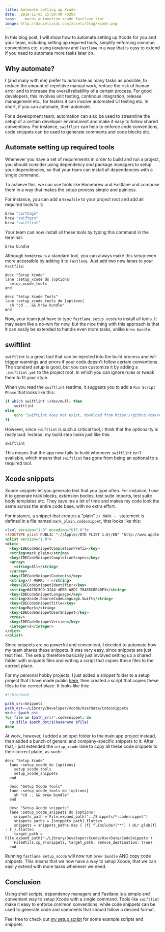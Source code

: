 ```yaml
---
title: Automate setting up Xcode
date:  2018-11-05 15:00:00 +0200
tags:	 macos automation xcode fastlane lint
image: http://danielsaidi.com/assets/blog/xcode.png
---
```


In this blog post, I will show how to automate setting up Xcode for you and your
team, including setting up required tools, simplify enforcing common conventions
etc. using `Homebrew` and `Fastlane` in a way that is easy to extend if you need
to automate more tasks later on.


## Why automate?

I (and many with me) prefer to automate as many tasks as possible, to reduce the
amount of repetitive manual work, reduce the risk of human error and to increase
the overall reliability of a certain process. For good developers, this involves
unit testing, continous integration, release management etc., for testers it can
involve automated UI testing etc. In short, if you can automate, then automate.

For a development team, automation can also be used to streamline the setup of a
certain developer environment and make it easy to follow shared conventions. For
instance, `swiftlint` can help to enforce code conventions, code snippets can be
used to generate comments and code blocks etc.


## Automate setting up required tools

Whenever you have a set of requirements in order to build and run a project, you
should consider using dependency and package managers to setup your dependencies,
so that your team can install all dependencies with a single command.

To achieve this, we can use tools like Homebrew and Fastlane and compose them in
a way that makes the setup process simple and painless.

For instance, you can add a `Brewfile` to your project root and add all required
tools to it:

```bash
brew "carthage"
brew "swiftgen"
brew "swiftlint" 
```

Your team can now install all these tools by typing this command in the terminal:

```bash
brew bundle
``` 

Although `homebrew` is a standard tool, you can always make this setup even more
accessible by adding it to `Fastlane`. Just add two new lanes to your `Fastfile`:

```
desc "Setup Xcode"
lane :setup_xcode do |options|
  setup_xcode_tools
end

desc "Setup Xcode Tools"
lane :setup_xcode_tools do |options|
  sh "cd .. && brew bundle"
end
```

Now, your team just have to type `fastlane setup_xcode` to install all tools. It
may seem like a no-win for now, but the nice thing with this approach is that it
can easily be extended to handle even more tasks, unlike `brew bundle`.


## swiftlint

`swiftlint` is a great tool that can be injected into the build process and will
trigger warnings and errors if your code doesn't follow certain conventions. The
standard setup is good, but you can customize it by adding a `.swiftlint.yml` to
the project root, in which you can ignore rules or tweak them to fit your style.

When you read the `swiftlint` readme, it suggests you to add a `Run Script Phase`
that looks like this:

```bash
if which swiftlint >/dev/null; then
    swiftlint
else
    echo "SwiftLint does not exist, download from https://github.com/realm/SwiftLint"
fi
```

However, since `swiftlint` is such a critical tool, I think that the optionality
is really bad. Instead, my build step looks just like this:

```bash
swiftlint
```

This means that the app now fails to build whenever `swiftlint` isn't available,
which means that `swiftlint` has gone from being an optional to a required tool.


## Xcode snippets

Xcode snippets let you generate text that you type often. For instance, I use it
to generate `MARK` blocks, extension bodies, test suite imports, test suite body
templates etc. They save me a lot of time and makes my code look the same across
the entire code base, with no extra effort.

For instance, a snippet that creates a "plain" `// MARK - ` statement is defined
in a file named `mark_plain.codesnippet`, that looks like this:

```xml
<?xml version="1.0" encoding="UTF-8"?>
<!DOCTYPE plist PUBLIC "-//Apple//DTD PLIST 1.0//EN" "http://www.apple.com/DTDs/PropertyList-1.0.dtd">
<plist version="1.0">
<dict>
  <key>IDECodeSnippetCompletionPrefix</key>
  <string>mark_plain</string>
  <key>IDECodeSnippetCompletionScopes</key>
  <array>
    <string>All</string>
  </array>
  <key>IDECodeSnippetContents</key>
  <string>// MARK: - </string>
  <key>IDECodeSnippetIdentifier</key>
  <string>6A7BC3C9-32A4-4EE8-A8DC-7848BC0E40F3</string>
  <key>IDECodeSnippetLanguage</key>
  <string>Xcode.SourceCodeLanguage.Swift</string>
  <key>IDECodeSnippetTitle</key>
  <string>Mark</string>
  <key>IDECodeSnippetUserSnippet</key>
  <true/>
  <key>IDECodeSnippetVersion</key>
  <integer>2</integer>
</dict>
</plist>
```

Since snippets are so powerful and convenient, I decided to automate how my team
shares these snippets. It was very easy, since snippets are just text files. The
setup therefore basically just involved setting up a shared folder with snippets
files and writing a script that copies these files to the correct place.

For my personal hobby projects, I just added a snippet folder to a setup project
that I have made public [here](https://github.com/danielsaidi/osx), then created
a script that copies these files to the correct place. It looks like this:

```bash
#!/bin/bash

path_src=Snippets
path_dst=~/Library/Developer/Xcode/UserData/CodeSnippets
mkdir $path_dst
for file in $path_src/*.codesnippet; do
  cp $file $path_dst/$(basename $file)
done
```

At work, however, I added a snippet folder to the main app project instead, then
added a bunch of general and company-specific snippets to it. After that, I just
extended the `setup_xcode` lane to copy all these code snippets to their correct
place, as such:

```
desc "Setup Xcode"
  lane :setup_xcode do |options|
    setup_xcode_tools
    setup_xcode_snippets
  end

  desc "Setup Xcode Tools"
  lane :setup_xcode_tools do |options|
    sh "cd .. && brew bundle"
  end

  desc "Setup Xcode snippets"
  lane :setup_xcode_snippets do |options|
    snippets_path = File.expand_path('../Snippets/*.codesnippet')
    snippets_paths = [snippets_path].flatten
    snippets = snippets_paths.map { |f| f.include?("*") ? Dir.glob(f) : f }.flatten
    target_path = File.expand_path('~/Library/Developer/Xcode/UserData/CodeSnippets')
    FileUtils.cp_r(snippets, target_path, remove_destination: true)
  end
```

Running `fastlane setup_xcode` will now run `brew bundle` AND copy code snippets.
This means that we now have a way to setup Xcode, that we can easily extend with
more tasks whenever we need.


## Conclusion

Using shell scripts, dependency managers and Fastlane is a simple and convenient
way to setup Xcode with a single command. Tools like `swiftlint` make it easy to
enforce common conventions, while code snippets can be used to generate code and
comments that should follow a desired format.

Feel free to check out [my setup script](https://github.com/danielsaidi/osx) for
some example scripts and snippets.